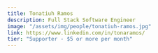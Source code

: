 ```yaml
---
title: Tonatiuh Ramos
description: Full Stack Software Engineer
image: "/assets/img/people/tonatiuh-ramos.jpg"
link: https://www.linkedin.com/in/tonaramos/
tier: "Supporter - $5 or more per month"
---
```

